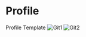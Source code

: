 # Profile
Profile Template
![Git1](https://user-images.githubusercontent.com/108799072/235345110-92e3256f-fc4c-421e-9c6c-0fbf71346777.JPG)
![Git2](https://user-images.githubusercontent.com/108799072/235345117-15df6c31-e0c9-41b0-a7d7-6f27962ec460.JPG)
